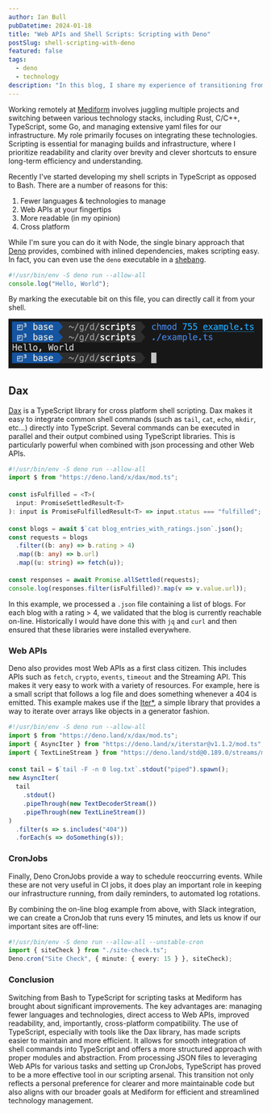```yaml
---
author: Ian Bull
pubDatetime: 2024-01-18
title: "Web APIs and Shell Scripts: Scripting with Deno"
postSlug: shell-scripting-with-deno
featured: false
tags:
  - deno
  - technology
description: "In this blog, I share my experience of transitioning from Bash to TypeScript for scripting at Mediform, highlighting TypeScript's advantages in tooling, module management, and maintainability within a diverse technology environment."
---
```


Working remotely at [Mediform](https://mediform.io/) involves juggling multiple projects and switching between various technology stacks, including Rust, C/C++, TypeScript, some Go, and managing extensive yaml files for our infrastructure. My role primarily focuses on integrating these technologies. Scripting is essential for managing builds and infrastructure, where I prioritize readability and clarity over brevity and clever shortcuts to ensure long-term efficiency and understanding.

Recently I've started developing my shell scripts in TypeScript as opposed to Bash. There are a number of reasons for this:

1. Fewer languages & technologies to manage
2. Web APIs at your fingertips
3. More readable (in my opinion)
4. Cross platform

While I'm sure you can do it with Node, the single binary approach that [Deno](https://deno.com/) provides, combined with inlined dependencies, makes scripting easy. In fact, you can even use the `deno` executable in a [shebang](<https://en.wikipedia.org/wiki/Shebang_(Unix)>).

```typescript
#!/usr/bin/env -S deno run --allow-all
console.log("Hello, World");
```

By marking the executable bit on this file, you can directly call it from your shell.

![Shell](./shell.png)

## Dax

[Dax](https://github.com/dsherret/dax) is a TypeScript library for cross platform shell scripting. Dax makes it easy to integrate common shell commands (such as `tail`, `cat`, `echo`, `mkdir`, etc...) directly into TypeScript. Several commands can be executed in parallel and their output combined using TypeScript libraries. This is particularly powerful when combined with json processing and other Web APIs.

```typescript
#!/usr/bin/env -S deno run --allow-all
import $ from "https://deno.land/x/dax/mod.ts";

const isFulfilled = <T>(
  input: PromiseSettledResult<T>
): input is PromiseFulfilledResult<T> => input.status === "fulfilled";

const blogs = await $`cat blog_entries_with_ratings.json`.json();
const requests = blogs
  .filter((b: any) => b.rating > 4)
  .map((b: any) => b.url)
  .map((u: string) => fetch(u));

const responses = await Promise.allSettled(requests);
console.log(responses.filter(isFulfilled)?.map(v => v.value.url));
```

In this example, we processed a `.json` file containing a list of blogs. For each blog with a rating > 4, we validated that the blog is currently reachable on-line. Historically I would have done this with `jq` and `curl` and then ensured that these libraries were installed everywhere.

### Web APIs

Deno also provides most Web APIs as a first class citizen. This includes APIs such as `fetch`, `crypto`, `events`, `timeout` and the Streaming API. This makes it very easy to work with a variety of resources. For example, here is a small script that follows a log file and does something whenever a 404 is emitted. This example makes use if the [Iter\*](https://github.com/BlackAsLight/IterStar), a simple library that provides a way to iterate over arrays like objects in a generator fashion.

```typescript
#!/usr/bin/env -S deno run --allow-all
import $ from "https://deno.land/x/dax/mod.ts";
import { AsyncIter } from "https://deno.land/x/iterstar@v1.1.2/mod.ts";
import { TextLineStream } from "https://deno.land/std@0.189.0/streams/mod.ts";

const tail = $`tail -F -n 0 log.txt`.stdout("piped").spawn();
new AsyncIter(
  tail
    .stdout()
    .pipeThrough(new TextDecoderStream())
    .pipeThrough(new TextLineStream())
)
  .filter(s => s.includes("404"))
  .forEach(s => doSomething(s));
```

### CronJobs

Finally, Deno CronJobs provide a way to schedule reoccurring events. While these are not very useful in CI jobs, it does play an important role in keeping our infrastructure running, from daily reminders, to automated log rotations.

By combining the on-line blog example from above, with Slack integration, we can create a CronJob that runs every 15 minutes, and lets us know if our important sites are off-line:

```typescript
#!/usr/bin/env -S deno run --allow-all --unstable-cron
import { siteCheck } from "./site-check.ts";
Deno.cron("Site Check", { minute: { every: 15 } }, siteCheck);
```

### Conclusion

Switching from Bash to TypeScript for scripting tasks at Mediform has brought about significant improvements. The key advantages are: managing fewer languages and technologies, direct access to Web APIs, improved readability, and, importantly, cross-platform compatibility. The use of TypeScript, especially with tools like the Dax library, has made scripts easier to maintain and more efficient. It allows for smooth integration of shell commands into TypeScript and offers a more structured approach with proper modules and abstraction. From processing JSON files to leveraging Web APIs for various tasks and setting up CronJobs, TypeScript has proved to be a more effective tool in our scripting arsenal. This transition not only reflects a personal preference for clearer and more maintainable code but also aligns with our broader goals at Mediform for efficient and streamlined technology management.
